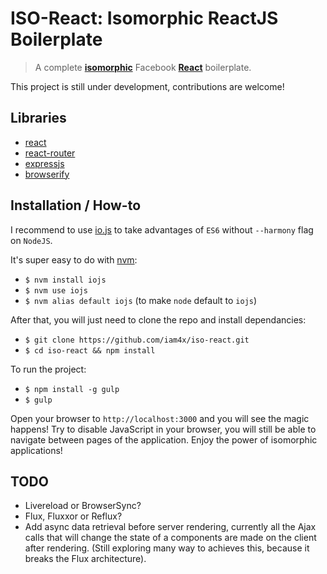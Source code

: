 # ISO-React: Isomorphic ReactJS Boilerplate

> A complete **[isomorphic](http://nerds.airbnb.com/isomorphic-javascript-future-web-apps/)** Facebook **[React](https://facebook.github.io/react/)** boilerplate.

This project is still under development, contributions are welcome!

## Libraries

* [react](https://facebook.github.io/react/)
* [react-router](https://github.com/rackt/react-router)
* [expressjs](http://expressjs.com/)
* [browserify](http://browserify.org/)

## Installation / How-to

I recommend to use [io.js](https://iojs.org/) to take advantages of `ES6` without `--harmony` flag on `NodeJS`.

It's super easy to do with [nvm](https://github.com/creationix/nvm):

* `$ nvm install iojs`
* `$ nvm use iojs`
* `$ nvm alias default iojs` (to make `node` default to `iojs`)

After that, you will just need to clone the repo and install dependancies:

* `$ git clone https://github.com/iam4x/iso-react.git`
* `$ cd iso-react && npm install`

To run the project:

* `$ npm install -g gulp`
* `$ gulp`

Open your browser to `http://localhost:3000` and you will see the magic happens! Try to disable JavaScript in your browser, you will still be able to navigate between pages of the application. Enjoy the power of isomorphic applications!

## TODO

* Livereload or BrowserSync?
* Flux, Fluxxor or Reflux?
* Add async data retrieval before server rendering, currently all the Ajax calls that will change the state of a components are made on the client after rendering. (Still exploring many way to achieves this, because it breaks the Flux architecture).
